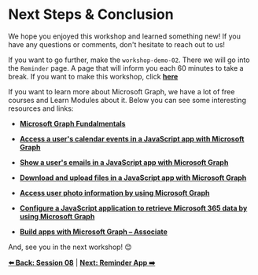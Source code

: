 # Next Steps & Conclusion

We hope you enjoyed this workshop and learned something new! If you have any questions or comments, don't hesitate to reach out to us!

If you want to go further, make the `workshop-demo-02`. There we will go into the `Reminder` page. A page that will inform you each 60 minutes to take a break. If you want to make this workshop, click **[here](../workshop-demo-02/01-intro.md)**

If you want to learn more about Microsoft Graph, we have a lot of free courses and Learn Modules about it. Below you can see some interesting resources and links:

- **[Microsoft Graph Fundalmentals](https://learn.microsoft.com/en-us/training/paths/m365-msgraph-fundamentals/)**
  
- **[Access a user's calendar events in a JavaScript app with Microsoft Graph](https://learn.microsoft.com/en-us/training/modules/msgraph-access-user-events/)**
  
- **[Show a user's emails in a JavaScript app with Microsoft Graph](https://learn.microsoft.com/en-us/training/modules/msgraph-show-user-emails/)**
  
- **[Download and upload files in a JavaScript app with Microsoft Graph](https://learn.microsoft.com/en-us/training/modules/msgraph-manage-files/)**
  
- **[Access user photo information by using Microsoft Graph](https://learn.microsoft.com/en-us/training/modules/msgraph-user-photo-information/)**
  
- **[Configure a JavaScript application to retrieve Microsoft 365 data by using Microsoft Graph](https://learn.microsoft.com/en-us/training/modules/msgraph-javascript-app/)**
  
- **[Build apps with Microsoft Graph – Associate](https://learn.microsoft.com/en-us/training/paths/m365-msgraph-associate/)**

And, see you in the next workshop! 😊

**[⬅️ Back: Session 08](./08-session.md)**
| **[Next: Reminder App ➡️](../workshop-demo-02/01-intro.md)**





